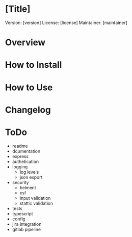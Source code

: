 # [Title]

Version: [version]
License: [license]
Maintainer: [maintainer]

# Overview

# How to Install

# How to Use

# Changelog


# ToDo
- readme
- dcumentation
- express
- authetication
- logging
    - log levels
    - json export
- security
    - helment
    - xsf
    - input validation
    - stattic validation
- tests
- typescript
- config
- jira integration
- gitlab pipeline
